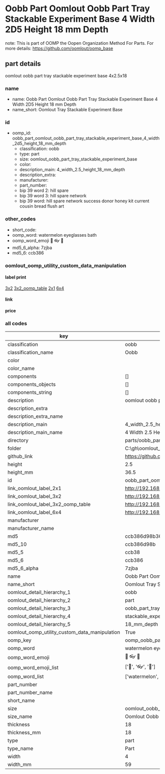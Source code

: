 # Oobb Part Oomlout Oobb Part Tray Stackable Experiment Base 4 Width 2D5 Height 18 mm Depth  

note: This is part of OOMP the Oopen Organization Method For Parts. For more details: https://github.com/oomlout/oomp_base

##  part details
  



oomlout oobb part tray stackable experiment base 4x2.5x18



### name
* name: Oobb Part Oomlout Oobb Part Tray Stackable Experiment Base 4 Width 2D5 Height 18 mm Depth
* name_short: Oomlout Tray Stackable Experiment Base
### id
* oomp_id: oobb_part_oomlout_oobb_part_tray_stackable_experiment_base_4_width_2d5_height_18_mm_depth
  * classification: oobb
  * type: part
  * size: oomlout_oobb_part_tray_stackable_experiment_base
  * color: 
  * description_main: 4_width_2.5_height_18_mm_depth
  * description_extra: 
  * manufacturer: 
  * part_number: 
  * bip 39 word 2: hill spare
  * bip 39 word 3: hill spare network
  * bip 39 word: hill spare network success donor honey kit current cousin bread flush art

### other_codes
* short_code: 
* oomp_word: watermelon eyeglasses bath
* oomp_word_emoji :watermelon: :eyeglasses: :bath:
* md5_6_alpha: 7zjba
* md5_6: ccb386






### oomlout_oomp_utility_custom_data_manipulation
#### label print
[3x2](http://192.168.1.245:1112/?label=oomp%207zjba)
[3x2_oomp_table](http://192.168.1.108:1112/?label=oomp%207zjba)
[2x1](http://192.168.1.242:1112/?label=oomp%207zjba)
[6x4](http://192.168.1.55:1112/?label=oomp%207zjba)    

#### link

                              

#### price







### all codes 
| key | value |  
| --- | --- |  
| classification | oobb |  
| classification_name | Oobb |  
| color |  |  
| color_name |  |  
| components | [] |  
| components_objects | [] |  
| components_string | [] |  
| description | oomlout oobb part tray stackable experiment base 4x2.5x18 |  
| description_extra |  |  
| description_extra_name |  |  
| description_main | 4_width_2.5_height_18_mm_depth |  
| description_main_name | 4 Width 2.5 Height 18 mm Depth |  
| directory | parts/oobb_part_oomlout_oobb_part_tray_stackable_experiment_base_4_width_2d5_height_18_mm_depth |  
| folder | C:\gh\oomlout_oobb_version_4_generated_parts\things\oobb_part_oomlout_oobb_part_tray_stackable_experiment_base_4_width_2d5_height_18_mm_depth |  
| github_link | https://github.com/oomlout/oomlout_oomp_part_src/tree/main/parts/oobb_part_oomlout_oobb_part_tray_stackable_experiment_base_4_width_2d5_height_18_mm_depth |  
| height | 2.5 |  
| height_mm | 36.5 |  
| id | oobb_part_oomlout_oobb_part_tray_stackable_experiment_base_4_width_2d5_height_18_mm_depth |  
| link_oomlout_label_2x1 | http://192.168.1.242:1112/?label=oomp%207zjba |  
| link_oomlout_label_3x2 | http://192.168.1.245:1112/?label=oomp%207zjba |  
| link_oomlout_label_3x2_oomp_table | http://192.168.1.108:1112/?label=oomp%207zjba |  
| link_oomlout_label_6x4 | http://192.168.1.55:1112/?label=oomp%207zjba |  
| manufacturer |  |  
| manufacturer_name |  |  
| md5 | ccb386d98b360f5db4a0ad8529b41b5d |  
| md5_10 | ccb386d98b |  
| md5_5 | ccb38 |  
| md5_6 | ccb386 |  
| md5_6_alpha | 7zjba |  
| name | Oobb Part Oomlout Oobb Part Tray Stackable Experiment Base 4 Width 2D5 Height 18 mm Depth |  
| name_short | Oomlout Tray Stackable Experiment Base |  
| oomlout_detail_hierarchy_1 | oobb |  
| oomlout_detail_hierarchy_2 | part |  
| oomlout_detail_hierarchy_3 | oobb_part_tray |  
| oomlout_detail_hierarchy_4 | stackable_experiment_base |  
| oomlout_detail_hierarchy_5 | 18_mm_depth |  
| oomlout_oomp_utility_custom_data_manipulation | True |  
| oomp_key | oomp_oobb_part_oomlout_oobb_part_tray_stackable_experiment_base_4_width_2d5_height_18_mm_depth |  
| oomp_word | watermelon eyeglasses bath |  
| oomp_word_emoji | :watermelon: :eyeglasses: :bath: |  
| oomp_word_emoji_list | [':watermelon:', ':eyeglasses:', ':bath:'] |  
| oomp_word_list | ['watermelon', 'eyeglasses', 'bath'] |  
| part_number |  |  
| part_number_name |  |  
| short_name |  |  
| size | oomlout_oobb_part_tray_stackable_experiment_base |  
| size_name | Oomlout Oobb Part Tray Stackable Experiment Base |  
| thickness | 18 |  
| thickness_mm | 18 |  
| type | part |  
| type_name | Part |  
| width | 4 |  
| width_mm | 59 |  
